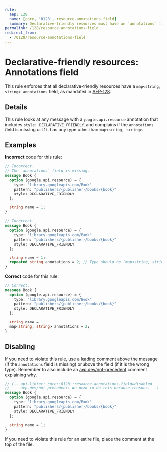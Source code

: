 ```yaml
---
rule:
  aep: 128
  name: [core, '0128', resource-annotations-field]
  summary: Declarative-friendly resources must have an `annotations` field.
permalink: /128/resource-annotations-field
redirect_from:
  - /0128/resource-annotations-field
---
```


# Declarative-friendly resources: Annotations field

This rule enforces that all declarative-friendly resources have a `map<string,
string> annotations` field, as mandated in [AEP-128][].

## Details

This rule looks at any message with a `google.api.resource` annotation that
includes `style: DECLARATIVE_FRIENDLY`, and complains if the `annotations` field
is missing or if it has any type other than `map<string, string>`.

## Examples

**Incorrect** code for this rule:

```proto
// Incorrect.
// The `annotations` field is missing.
message Book {
  option (google.api.resource) = {
    type: "library.googleapis.com/Book"
    pattern: "publishers/{publisher}/books/{book}"
    style: DECLARATIVE_FRIENDLY
  };

  string name = 1;
}
```

```proto
// Incorrect.
message Book {
  option (google.api.resource) = {
    type: "library.googleapis.com/Book"
    pattern: "publishers/{publisher}/books/{book}"
    style: DECLARATIVE_FRIENDLY
  };

  string name = 1;
  repeated string annotations = 2; // Type should be `map<string, string>`.
}
```

**Correct** code for this rule:

```proto
// Correct.
message Book {
  option (google.api.resource) = {
    type: "library.googleapis.com/Book"
    pattern: "publishers/{publisher}/books/{book}"
    style: DECLARATIVE_FRIENDLY
  };

  string name = 1;
  map<string, string> annotations = 2;
}
```

## Disabling

If you need to violate this rule, use a leading comment above the message (if
the `annotations` field is missing) or above the field (if it is the wrong
type). Remember to also include an [aep.dev/not-precedent][] comment explaining
why.

```proto
// (-- api-linter: core::0128::resource-annotations-field=disabled
//     aep.dev/not-precedent: We need to do this because reasons. --)
message Book {
  option (google.api.resource) = {
    type: "library.googleapis.com/Book"
    pattern: "publishers/{publisher}/books/{book}"
    style: DECLARATIVE_FRIENDLY
  };

  string name = 1;
}
```

If you need to violate this rule for an entire file, place the comment at the
top of the file.

[aep-128]: https://aep.dev/128
[aep.dev/not-precedent]: https://aep.dev/not-precedent
